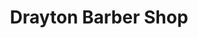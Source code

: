 ---
title: "Drayton Barber Shop"
url: /drayton-portsmouth/drayton-barber-shop/
shop: hairdresser
---